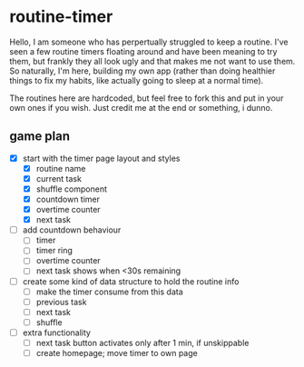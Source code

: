 # routine-timer

Hello, I am someone who has perpertually struggled to keep a routine. I've seen a few routine timers floating around and have been meaning to try them, but frankly they all look ugly and that makes me not want to use them. So naturally, I'm here, building my own app (rather than doing healthier things to fix my habits, like actually going to sleep at a normal time).

The routines here are hardcoded, but feel free to fork this and put in your own ones if you wish. Just credit me at the end or something, i dunno.

## game plan

- [x] start with the timer page layout and styles
  - [x] routine name
  - [x] current task
  - [x] shuffle component
  - [x] countdown timer
  - [x] overtime counter
  - [x] next task
- [ ] add countdown behaviour
  - [ ] timer
  - [ ] timer ring
  - [ ] overtime counter
  - [ ] next task shows when <30s remaining
- [ ] create some kind of data structure to hold the routine info
  - [ ] make the timer consume from this data
  - [ ] previous task
  - [ ] next task
  - [ ] shuffle
- [ ] extra functionality
  - [ ] next task button activates only after 1 min, if unskippable
  - [ ] create homepage; move timer to own page